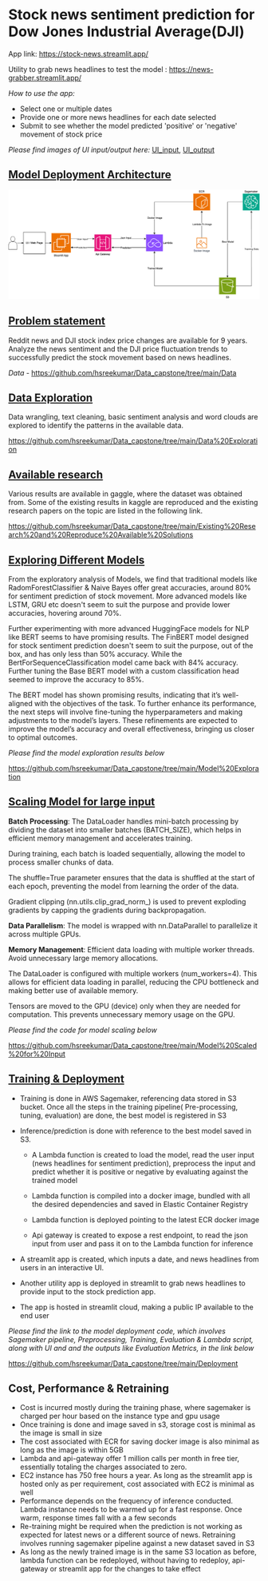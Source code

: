 # **Stock news sentiment prediction for Dow Jones Industrial Average(DJI)**

App link: https://stock-news.streamlit.app/

Utility to grab news headlines to test the model : https://news-grabber.streamlit.app/

*How to use the app:*

- Select one or multiple dates
- Provide one or more news headlines for each date selected
- Submit to see whether the model predicted 'positive' or 'negative' movement of stock price

*Please find images of UI input/output here:* [UI_input](https://raw.githubusercontent.com/hsreekumar/Data_capstone/main/Deployment/output/UI_input.png), [UI_output](https://raw.githubusercontent.com/hsreekumar/Data_capstone/main/Deployment/output/UI_output.png)

## **<u> Model Deployment Architecture</u>**

![](https://github.com/hsreekumar/Data_capstone/blob/main/Deployment/Architecture.png?raw=true)

## <u>**Problem statement**</u>

Reddit news and DJI stock index price changes are available for 9 years. Analyze the news sentiment and the DJI price fluctuation trends to successfully predict the stock movement based on news headlines.

*Data* - https://github.com/hsreekumar/Data_capstone/tree/main/Data

## <u>**Data Exploration**</u>

Data wrangling, text cleaning, basic sentiment analysis and word clouds are explored to identify the patterns in the available data.

https://github.com/hsreekumar/Data_capstone/tree/main/Data%20Exploration

## **<u>Available research</u>**

Various results are available in gaggle, where the dataset was obtained from. Some of the existing results in kaggle are reproduced and the existing research papers on the topic are listed in the following link.

https://github.com/hsreekumar/Data_capstone/tree/main/Existing%20Research%20and%20Reproduce%20Available%20Solutions

## **<u>Exploring Different Models</u>**

From the exploratory analysis of Models, we find that traditional models like RadomForestClassifier & Naive Bayes offer great accuracies, around 80% for sentiment prediction of stock movement. More advanced models like LSTM, GRU etc doesn't seem to suit the purpose and provide lower accuracies, hovering around 70%.

Further experimenting with more advanced HuggingFace models for NLP like BERT seems to have promising results. The FinBERT model designed for stock sentiment prediction doesn't seem to suit the purpose, out of the box, and has only less than 50% accuracy. While the BertForSequenceClassification model came back with 84% accuracy. Further tuning the Base BERT model with a custom classification head seemed to improve the accuracy to 85%.

The BERT model has shown promising results, indicating that it’s well-aligned with the objectives of the task. To further enhance its performance, the next steps will involve fine-tuning the hyperparameters and making adjustments to the model’s layers. These refinements are expected to improve the model’s accuracy and overall effectiveness, bringing us closer to optimal outcomes.

*Please find the model exploration results below*

https://github.com/hsreekumar/Data_capstone/tree/main/Model%20Exploration

## **<u>Scaling Model for large input</u>**

**Batch Processing**: The DataLoader handles mini-batch processing by dividing the dataset into smaller batches (BATCH_SIZE), which helps in efficient memory management and accelerates training.

During training, each batch is loaded sequentially, allowing the model to process smaller chunks of data.

The shuffle=True parameter ensures that the data is shuffled at the start of each epoch, preventing the model from learning the order of the data.

Gradient clipping (nn.utils.clip_grad_norm_) is used to prevent exploding gradients by capping the gradients during backpropagation.

**Data Parallelism**: The model is wrapped with nn.DataParallel to parallelize it across multiple GPUs.

**Memory Management**: Efficient data loading with multiple worker threads. Avoid unnecessary large memory allocations.

The DataLoader is configured with multiple workers (num_workers=4). This allows for efficient data loading in parallel, reducing the CPU bottleneck and making better use of available memory.

Tensors are moved to the GPU (device) only when they are needed for computation. This prevents unnecessary memory usage on the GPU.

*Please find the code for model scaling below*

https://github.com/hsreekumar/Data_capstone/tree/main/Model%20Scaled%20for%20Input

## **<u>Training & Deployment</u>**



- Training is done in AWS Sagemaker, referencing data stored in S3 bucket. Once all the steps in the training pipeline( Pre-processing, tuning, evaluation) are done, the best model is registered in S3

- Inference/prediction is done with reference to the best model saved in S3.

  -  A Lambda function is created to load the model, read the user input (news headlines for sentiment prediction), preprocess the input and predict whether it is positive or negative by evaluating against the trained model

  - Lambda function is compiled into a docker image, bundled with all the desired dependencies and saved in Elastic Container Registry

  - Lambda function is deployed pointing to the latest ECR docker image

  - Api gateway is created to expose a rest endpoint, to read the json input from user and pass it on to the Lambda function for inference

- A streamlit app is created, which inputs a date, and news headlines from users in an interactive UI.

- Another utility app is deployed in streamlit to grab news headlines to provide input to the stock prediction app.

- The app is hosted in streamlit cloud, making a public IP available to the end user



*Please find the link to the model deployment code, which involves Sagemaker pipeline, Preprocessing, Training, Evaluation & Lambda script, along with UI and and the outputs like Evaluation Metrics, in the link below*

https://github.com/hsreekumar/Data_capstone/tree/main/Deployment



## **Cost, Performance & Retraining**

- Cost is incurred mostly during the training phase, where sagemaker is charged per hour based on the instance type and gpu usage
- Once training is done and image saved in s3, storage cost is minimal as the image is small in size
- The cost associated with ECR for saving docker image is also minimal as long as the image is within 5GB
- Lambda and api-gateway offer 1 million calls per month in free tier, essentially totaling the charges associated to zero.
- EC2 instance has 750 free hours a year. As long as the streamlit app is hosted only as per requirement, cost associated with EC2 is minimal as well
- Performance depends on the frequency of inference conducted. Lambda instance needs to be warmed up for a fast response. Once warm, response times fall with a a few seconds
- Re-training might be required when the prediction is not working as expected for latest news or a different source of news. Retraining involves running sagemaker pipeline against a new dataset saved in S3
- As long as the newly trained image is in the same S3 location as before, lambda function can be redeployed, without having to redeploy, api-gateway or streamlit app for the changes to take effect

